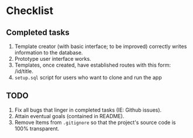 # Checklist

## Completed tasks

1. Template creator (with basic interface; to be improved) correctly writes information to the database.
2. Prototype user interface works.
3. Templates, once created, have established routes with this form: /id/title.
4. `setup.sql` script for users who want to clone and run the app

## TODO

1. Fix all bugs that linger in completed tasks (IE: Github issues).
2. Attain eventual goals (contained in README).
3. Remove Items from `.gitignore` so that the project's source code is 100% transparent.

